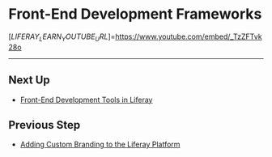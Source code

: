 # Front-End Development Frameworks

[$LIFERAY_LEARN_YOUTUBE_URL$]=https://www.youtube.com/embed/_TzZFTvk28o

---

## Next Up

* [Front-End Development Tools in Liferay](./front-end-development-tools-in-liferay.md) 

## Previous Step

* [Adding Custom Branding to the Liferay Platform](./adding-custom-branding-to-liferay-platform.md) 